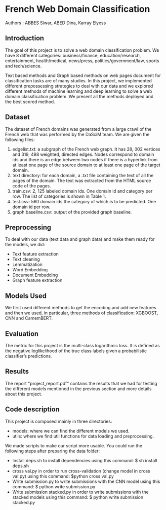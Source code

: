 # French Web Domain Classification
Authors : ABBES Siwar, ABED Dina, Karray Elyess

## Introduction
The goal of this project is to solve a web domain classification problem. We have 8 different categories: business/finance, education/research, entertainment,
health/medical, news/press, politics/government/law, sports
and tech/science.

Text based methods and Graph based methods on
web pages document for classification tasks are of many studies.
In this project, we implemented different prepossessing strategies to deal with our data and we explored different methods of machine learning and deep learning to solve a web domain classification problem. We present all the methods deployed and the best scored method.

## Dataset
The dataset of French domains was generated from a large crawl of the French web that was performed
by the DaSciM team. We are given the following files:
1. edgelist.txt: a subgraph of the French web graph. It has 28, 002 vertices and 319, 498 weighted,
directed edges. Nodes correspond to domain ids and there is an edge between two nodes if there
is a hyperlink from at least one page of the source domain to at least one page of the target domain.
2. text directory: for each domain, a .txt file containing the text of all the pages of the domain. The
text was extracted from the HTML source code of the pages.
3. train.csv: 2, 125 labeled domain ids. One domain id and category per row. The list of categories is
shown in Table 1.
4. test.csv: 560 domain ids the category of which is to be predicted. One domain id per row.
5. graph baseline.csv: output of the provided graph baseline. 


## Preprocessing
To deal with our data (text data and graph data) and make them ready for the models, we did:
  - Text feature extraction
  - Text cleaning
  - Lemmatization
  - Word Embedding
  - Document Embedding
  - Graph feature extraction


## Models Used
We first used different methods to get the encoding and add new features and then we used, in particular, three methods of classification: XGBOOST, CNN and CamemBERT.

## Evaluation
The metric for this project is the multi-class logarithmic loss. It is defined as the negative loglikelihood of the true class labels given a probabilistic classifier’s predictions.

## Results

The report "project_report.pdf" contains the results that we had for testing the different models mentioned in the previous section and more details about this project.

##  Code description
This project is composed mainly in three directories:
  - models: where we can find the different models we used.
  - utils: where we find util functions for data loading and preprocessing.

We made scripts to make our script more usable. You could run the following steps after preparing the data folder:
  - Install deps.sh to install dependencies using this command: $ sh install deps.sh
  - cross val.py in order to run cross-validation (change model in cross val.py) using this command: $python cross val.py
  - Write submission.py to write submissions with the CNN model using this command: $ python write submission.py
  - Write submission stacked.py in order to write submissions with the stacked models using this command: $ python write submission stacked.py

